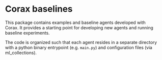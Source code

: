 # Corax baselines

This package contains examples and baseline agents developed with Corax.
It provides a starting point for developing new agents and running baseline experiments.

The code is organized such that each agent resides in a separate directory with a python
binary entrypoint (e.g. `main.py`) and configuration files (via ml_collections).
